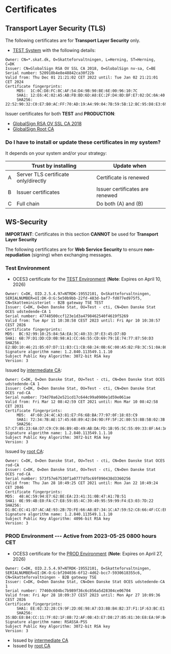 # Certificates

## Transport Layer Security (TLS)

The following certificates are for **Transport Layer Security** only.

* [TEST System](/pem/tls/ssl-chain-0.pem) with the following details:

```
Owner: CN=*.skat.dk, O=Skatteforvaltningen, L=Herning, ST=Herning, C=DK
Issuer: CN=GlobalSign RSA OV SSL CA 2018, O=GlobalSign nv-sa, C=BE
Serial number: 520918b4e8e48842ca30f22b
Valid from: Thu Dec 01 21:21:02 CET 2022 until: Tue Jan 02 21:21:01 CET 2024
Certificate fingerprints:
	 MD5:  1C:0C:D8:FC:8C:AF:54:D4:9B:90:BE:6E:00:96:10:7C
	 SHA1: 12:E6:4C:02:A5:AB:FB:BD:6D:A8:EC:2F:D4:8D:BF:E7:02:DC:0A:40
	 SHA256: 22:52:90:32:C0:E7:B0:AC:FF:70:AD:19:A4:99:04:7B:59:5B:12:BC:95:D8:E3:69:1E:CC:52:66:A5:15:30:D2
```


Issuer certificates for both **TEST** and **PRODUCTION**:

* [GlobalSign RSA OV SSL CA 2018](/pem/tls/ssl-chain-1.pem)
* [GlobalSign Root CA](/pem/tls/ssl-chain-2.pem)

### Do I have to install or update these certificates in my system?

It depends on your system and/or your strategy:

|   | Trust by installing                  | Update when                     |
|---|--------------------------------------|---------------------------------|
| A | Server TLS certificate only/directly | Certificate is renewed          |
| B | Issuer certificates                  | Issuer certificates are renewed |
| C | Full chain                           | Do both (A) and (B)             |

## WS-Security

**IMPORTANT**: Certificates in this section **CANNOT** be used for **Transport Layer Security**

The following certificates are for **Web Service Security** to ensure **non-repudiation** (signing) when exchanging
messages.

### Test Environment

* OCES3 certificate for the [TEST Environment](/pem/ws-security/b2b-test-system.pem) (**Note**: Expires on April 10, 2026)

```
Owner: C=DK, OID.2.5.4.97=NTRDK-19552101, O=Skatteforvaltningen, SERIALNUMBER=UI:DK-O:G:5e50b9bb-22fd-483d-baf7-fd077ed975f5, CN=Skatteministeriet - B2B gateway TSE TEST
Issuer: C=DK, O=Den Danske Stat, OU=Test - cti, CN=Den Danske Stat OCES udstedende-CA 1
Serial number: 47748500ccf123e1d3a4798462540f4619f5269
Valid from: Tue Apr 11 10:38:58 CEST 2023 until: Fri Apr 10 10:38:57 CEST 2026
Certificate fingerprints:
MD5:  BC:92:99:10:25:84:5A:EA:3C:40:33:3F:E3:45:D7:8D
SHA1: 6B:7F:D1:DD:CD:0B:98:A1:CC:66:55:CD:69:79:1E:74:77:87:50:D3
SHA256: E2:BD:10:46:21:B5:07:D7:11:B3:C1:CB:6B:24:0B:6C:00:A5:B2:FB:3C:51:0A:80:E9:2B:57:24:70:3F:8E:DD
Signature algorithm name: 1.2.840.113549.1.1.10
Subject Public Key Algorithm: 3072-bit RSA key
Version: 3
```

Issued by [intermediate CA](/pem/ws-security/Den_Danske_Stat_OCES_udstedende_CA_1_Test_cti.pem):

```
Owner: C=DK, O=Den Danske Stat, OU=Test - cti, CN=Den Danske Stat OCES udstedende-CA 1
Issuer: C=DK, O=Den Danske Stat, OU=Test - cti, CN=Den Danske Stat OCES rod-CA
Serial number: 734d70a62e521cd17c644c99a0900e1d59e061ae
Valid from: Fri Mar 12 08:42:59 CET 2021 until: Mon Mar 10 08:42:58 CET 2031
Certificate fingerprints:
	 MD5:  4F:60:24:4C:A3:81:E7:F6:6B:BA:77:97:0F:18:03:C9
	 SHA1: 72:34:7B:AE:17:45:68:89:42:D4:9D:FF:5F:2C:80:53:8B:5B:02:3B
	 SHA256: 57:C7:85:23:6A:D7:C9:C9:86:B9:4D:49:AB:DA:FD:1B:95:5C:55:09:33:8F:A4:3A:7C:E0:D6:60:88:C8:AF:9B
Signature algorithm name: 1.2.840.113549.1.1.10
Subject Public Key Algorithm: 3072-bit RSA key
Version: 3

```

Issued by [root CA](/pem/ws-security/Den_Danske_Stat_OCES_rod_CA_Test_cti.pem):

```
Owner: C=DK, O=Den Danske Stat, OU=Test - cti, CN=Den Danske Stat OCES rod-CA
Issuer: C=DK, O=Den Danske Stat, OU=Test - cti, CN=Den Danske Stat OCES rod-CA
Serial number: 573f57e67530f1a0777dfbc69f090438d3360256
Valid from: Thu Jan 28 10:49:25 CET 2021 until: Mon Jan 22 10:49:24 CET 2046
Certificate fingerprints:
MD5:  48:AC:59:94:E7:62:BE:EA:23:41:31:0B:47:A1:7B:51
SHA1: 0E:99:4B:E0:FA:C7:E8:59:85:4C:39:49:95:59:99:F4:E3:03:7D:22
SHA256: D1:BC:EC:41:D7:AC:AE:93:2B:7D:FE:66:A8:B7:34:1C:A7:59:52:C8:66:4F:CC:EF:4C:4A:E2:15:0F:95:C5:EC
Signature algorithm name: 1.2.840.113549.1.1.10
Subject Public Key Algorithm: 4096-bit RSA key
Version: 3
```

### PROD Environment --- Active from 2023-05-25 0800 hours CET

* OCES3 certificate for the [PROD Environment](/pem/ws-security/b2b-prod-system.pem) (**Note**: Expires on April 27, 2026)

```
Owner: C=DK, OID.2.5.4.97=NTRDK-19552101, O=Skatteforvaltningen, SERIALNUMBER=UI:DK-O:G:bf204036-6f12-4d62-bcc7-5930618355c6, CN=Skatteforvaltningen - B2B gateway TSE
Issuer: C=DK, O=Den Danske Stat, CN=Den Danske Stat OCES udstedende-CA 1
Serial number: 77460c604bc7b989f36c6c856a5d28304ce06704
Valid from: Fri Apr 28 10:09:37 CEST 2023 until: Mon Apr 27 10:09:36 CEST 2026
Certificate fingerprints:
	 SHA1: EE:02:32:28:C9:9F:2D:0E:98:A7:D3:8B:B4:B2:37:F1:1F:63:BC:E1
	 SHA256: 35:BD:E8:B4:CC:11:7F:02:1F:8B:72:AF:0B:43:E7:D8:27:B5:81:30:E8:EA:9F:B4:76:2B:A1:96:44:FC:28:A9
Signature algorithm name: RSASSA-PSS
Subject Public Key Algorithm: 3072-bit RSA key
Version: 3
```

* Issued by [intermediate CA](https://cms.nemlog-in.dk/media/fgqokbqr/oces-intermediate-ca-pem-cer.txt)
* Issued by [root CA](https://cms.nemlog-in.dk/media/fdalnwib/ocesrootca-cacert-pem-cer.txt)

